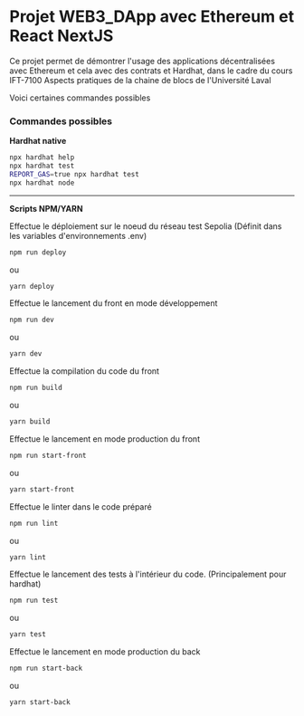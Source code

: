 # Projet WEB3_DApp avec Ethereum et React NextJS
Ce projet permet de démontrer l'usage des applications décentralisées avec Ethereum et cela avec des contrats et Hardhat, dans le cadre du cours IFT-7100 Aspects pratiques de la chaine de blocs de l'Université Laval

Voici certaines commandes possibles

### Commandes possibles

__Hardhat native__
```bash
npx hardhat help
npx hardhat test
REPORT_GAS=true npx hardhat test
npx hardhat node
```
______________________________________
__Scripts NPM/YARN__

Effectue le déploiement sur le noeud du réseau test Sepolia (Définit dans les variables d'environnements .env)
```bash
npm run deploy
```
ou
```bash
yarn deploy
```

Effectue le lancement du front en mode développement

```bash
npm run dev
```
ou
```bash
yarn dev 
```
Effectue la compilation du code du front
```bash
npm run build
```
ou
```bash
yarn build
```

Effectue le lancement en mode production du front
```bash
npm run start-front
```
ou
```bash
yarn start-front
```

Effectue le linter dans le code préparé

```bash
npm run lint
```
ou
```bash
yarn lint
```

Effectue le lancement des tests à l'intérieur du code. (Principalement pour hardhat)
```bash
npm run test
```
ou

```bash
yarn test
``` 

Effectue le lancement en mode production du back

```bash
npm run start-back
```
ou
```bash
yarn start-back 
```